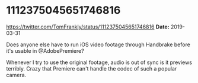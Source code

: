 # 1112375045651746816
https://twitter.com/TomFrankly/status/1112375045651746816
**Date:** 2019-03-31

Does anyone else have to run iOS video footage through Handbrake before it's usable in @AdobePremiere? 

Whenever I try to use the original footage, audio is out of sync is it previews terribly. Crazy that Premiere can't handle the codec of such a popular camera.
